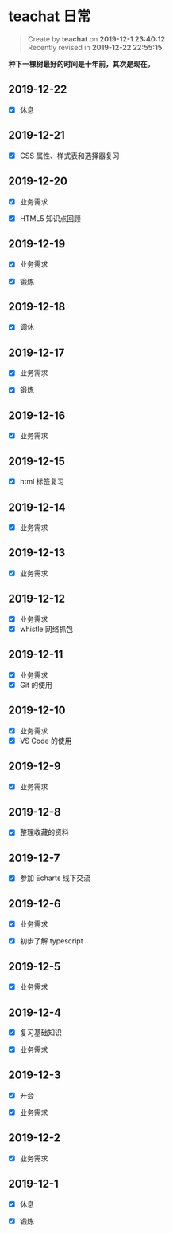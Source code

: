 # teachat 日常

> Create by **teachat** on **2019-12-1 23:40:12**  
> Recently revised in **2019-12-22 22:55:15**

**种下一棵树最好的时间是十年前，其次是现在。**

## 2019-12-22

- [x] 休息

## 2019-12-21

- [x] CSS 属性、样式表和选择器复习

## 2019-12-20

- [x] 业务需求

- [x] HTML5 知识点回顾

## 2019-12-19

- [x] 业务需求

- [x] 锻炼

## 2019-12-18

- [x] 调休

## 2019-12-17

- [x] 业务需求

- [x] 锻炼

## 2019-12-16

- [x] 业务需求

## 2019-12-15

- [x] html 标签复习

## 2019-12-14

- [x] 业务需求

## 2019-12-13

- [x] 业务需求

## 2019-12-12

- [x] 业务需求
- [x] whistle 网络抓包

## 2019-12-11

- [x] 业务需求
- [x] Git 的使用

## 2019-12-10

- [x] 业务需求
- [x] VS Code 的使用

## 2019-12-9

- [x] 业务需求

## 2019-12-8

- [x] 整理收藏的资料

## 2019-12-7

- [x] 参加 Echarts 线下交流

## 2019-12-6

- [x] 业务需求

- [x] 初步了解 typescript

## 2019-12-5

- [x] 业务需求

## 2019-12-4

- [x] 复习基础知识

- [x] 业务需求

## 2019-12-3

- [x] 开会

- [x] 业务需求

## 2019-12-2

- [x] 业务需求

## 2019-12-1

- [x] 休息

- [x] 锻炼
